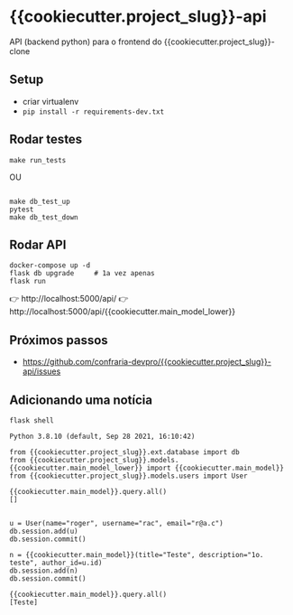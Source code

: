 # {{cookiecutter.project_slug}}-api

API (backend python) para o frontend do {{cookiecutter.project_slug}}-clone

## Setup

- criar virtualenv
- `pip install -r requirements-dev.txt`

## Rodar testes

```
make run_tests
```

OU

```

make db_test_up
pytest
make db_test_down

```

## Rodar API

```
docker-compose up -d
flask db upgrade     # 1a vez apenas
flask run
```

👉 http://localhost:5000/api/
👉 http://localhost:5000/api/{{cookiecutter.main_model_lower}}

## Próximos passos

- https://github.com/confraria-devpro/{{cookiecutter.project_slug}}-api/issues

## Adicionando uma notícia

```
flask shell

Python 3.8.10 (default, Sep 28 2021, 16:10:42)

from {{cookiecutter.project_slug}}.ext.database import db
from {{cookiecutter.project_slug}}.models.{{cookiecutter.main_model_lower}} import {{cookiecutter.main_model}}
from {{cookiecutter.project_slug}}.models.users import User

{{cookiecutter.main_model}}.query.all()
[]


u = User(name="roger", username="rac", email="r@a.c")
db.session.add(u)
db.session.commit()

n = {{cookiecutter.main_model}}(title="Teste", description="1o. teste", author_id=u.id)
db.session.add(n)
db.session.commit()

{{cookiecutter.main_model}}.query.all()
[Teste]
```
